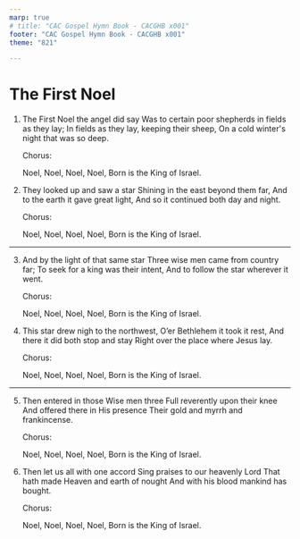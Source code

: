 ```yaml
---
marp: true
# title: "CAC Gospel Hymn Book - CACGHB x001"
footer: "CAC Gospel Hymn Book - CACGHB x001"
theme: "821"

---
```


<style>
    :root {
        font-size: 1.9em;
    }

    section {
        display: flex;
        flex-direction: column;
        justify-content: space-evenly;
    }
    section ol {
        display: grid;
        grid-template-columns: 1fr 1fr;
    }
    section h1 {
        grid-column: span 2
    }

</style>

# The First Noel


1. The First Noel the angel did say
Was to certain poor shepherds in fields as they lay;
In fields as they lay, keeping their sheep,
On a cold winter's night that was so deep.

    Chorus:

    Noel, Noel, Noel, Noel,
    Born is the King of Israel.


2. They looked up and saw a star
Shining in the east beyond them far,
And to the earth it gave great light,
And so it continued both day and night.

    Chorus:

    Noel, Noel, Noel, Noel,
    Born is the King of Israel.

---

3. And by the light of that same star
Three wise men came from country far;
To seek for a king was their intent,
And to follow the star wherever it went.

    Chorus:

    Noel, Noel, Noel, Noel,
    Born is the King of Israel.

4. This star drew nigh to the northwest,
O’er Bethlehem it took it rest,
And there it did both stop and stay
Right over the place where Jesus lay.

    Chorus:

    Noel, Noel, Noel, Noel,
    Born is the King of Israel.

---


5. Then entered in those Wise men three
Full reverently upon their knee
And offered there in His presence
Their gold and myrrh and frankincense.

    Chorus:

    Noel, Noel, Noel, Noel,
    Born is the King of Israel.

6. Then let us all with one accord
Sing praises to our heavenly Lord
That hath made Heaven and earth of nought
And with his blood mankind has bought.

    Chorus:

    Noel, Noel, Noel, Noel,
    Born is the King of Israel.